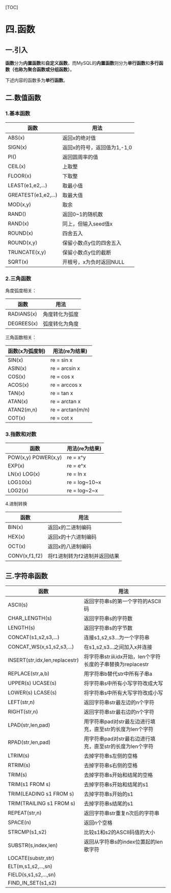 [TOC]

##  

# 四.函数

## 一.引入

**函数**分为**内置函数**和**自定义函数**，而MySQL的**内置函数**则分为**单行函数**和**多行函数（也称为聚合函数或分组函数）**。

下述内容的函数多为**单行函数**。

## 二.数值函数

### 1.基本函数

| 函数                | 用法                        |
| ------------------- | --------------------------- |
| ABS(x)              | 返回x的绝对值               |
| SIGN(x)             | 返回x的符号，返回值为1,-1,0 |
| PI()                | 返回圆周率的值              |
| CEIL(x)             | 上取整                      |
| FLOOR(x)            | 下取整                      |
| LEAST(e1,e2,...)    | 取最小值                    |
| GREATEST(e1,e2,...) | 取最大值                    |
| MOD(x,y)            | 取余                        |
| RAND()              | 返回0~1的随机数             |
| RAND(x)             | 同上，但输入seed值x         |
| ROUND(x)            | 四舍五入                    |
| ROUND(x,y)          | 保留小数点y位的四舍五入     |
| TRUNCATE(x,y)       | 保留小数点y位的截断         |
| SQRT(x)             | 开根号，x为负时返回NULL     |

### 2.三角函数

角度弧度相关：

| 函数       | 用法           |
| ---------- | -------------- |
| RADIANS(x) | 角度转化为弧度 |
| DEGREES(x) | 弧度转化为角度 |

三角函数相关：

| 函数(x为弧度制) | 用法(re为结果)   |
| --------------- | ---------------- |
| SIN(x)          | re = sin x       |
| ASIN(x)         | re = arcsin x    |
| COS(x)          | re = cos x       |
| ACOS(x)         | re = arccos x    |
| TAN(x)          | re = tan x       |
| ATAN(x)         | re = arctan x    |
| ATAN2(m,n)      | re = arctan(m/n) |
| COT(x)          | re = cot x       |

### 3.指数和对数

| 函数                | 用法(re为结果) |
| ------------------- | -------------- |
| POW(x,y) POWER(x,y) | re = x^y       |
| EXP(x)              | re = e^x       |
| LN(x) LOG(x)        | re = ln x      |
| LOG10(x)            | re = log~10~x  |
| LOG2(x)             | re = log~2~x   |

4.进制转换

| 函数          | 用法                         |
| ------------- | ---------------------------- |
| BIN(x)        | 返回x的二进制编码            |
| HEX(x)        | 返回x的十六进制编码          |
| OCT(x)        | 返回x的八进制编码            |
| CONV(x,f1,f2) | 将f1进制转为f2进制并返回结果 |

## 三.字符串函数

| 函数                           | 用法                                                      |
| ------------------------------ | --------------------------------------------------------- |
| ASCII(s)                       | 返回字符串s的第一个字符的ASCII码                          |
| CHAR_LENGTH(s)                 | 返回字符串s的字符数                                       |
| LENGTH(s)                      | 返回字符串s的字节数                                       |
| CONCAT(s1,s2,s3,...)           | 连接s1,s2,s3...为一个字符串                               |
| CONCAT_WS(x,s1,s2,s3,...)      | 在s1,s2,s3...之间加入x并连接                              |
| INSERT(str,idx,len,replacestr) | 将字符串str从idx开始，len个字符长度的子串替换为replacestr |
| REPLACE(str,a,b)               | 用字符串b替代str中所有子串a                               |
| UPPER(s) UCASE(s)              | 将字符串s中所有小写字符改成大写                           |
| LOWER(s) LCASE(s)              | 将字符串s中所有大写字符改成小写                           |
| LEFT(str,n)                    | 返回字符串str最左边的n个字符                              |
| RIGHT(str,n)                   | 返回字符串str最右边的n个字符                              |
| LPAD(str,len,pad)              | 用字符串pad对str最左边进行填充，直至str的长度为len个字符  |
| RPAD(str,len,pad)              | 用字符串pad对str最右边进行填充，直至str的长度为len个字符  |
| LTRIM(s)                       | 去掉字符串s左侧的空格                                     |
| RTRIM(s)                       | 去掉字符串s右侧的空格                                     |
| TRIM(s)                        | 去掉字符串s开始和结尾的空格                               |
| TRIM(s1 FROM s)                | 去掉字符串s开始和结尾的s1                                 |
| TRIM(LEADING s1 FROM s)        | 去掉字符串s开始的s1                                       |
| TRIM(TRAILING s1 FROM s)       | 去掉字符串s结尾的s1                                       |
| REPEAT(str,n)                  | 返回字符串str重复n次后的字符串                            |
| SPACE(n)                       | 返回n个空格                                               |
| STRCMP(s1,s2)                  | 比较s1和s2的ASCII码值的大小                               |
| SUBSTR(s,index,len)            | 返回从字符串s的index位置起的len歌字符                     |
| LOCATE(substr,str)             |                                                           |
| ELT(m,s1,s2,...,sn)            |                                                           |
| FIELD(s,s1,s2,...,sn)          |                                                           |
| FIND_IN_SET(s1,s2)             |                                                           |

